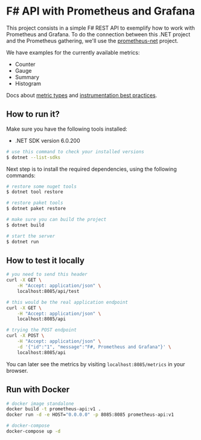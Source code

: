 # F# API with Prometheus and Grafana

This project consists in a simple F# REST API to exemplify how to work with Prometheus and Grafana. To do the connection between this .NET project and the Prometheus gathering, we'll use the [prometheus-net](https://github.com/prometheus-net/prometheus-net) project.

We have examples for the currently available metrics:

* Counter
* Gauge
* Summary 
* Histogram

Docs about [metric types](https://prometheus.io/docs/concepts/metric_types/) and [instrumentation best practices](https://prometheus.io/docs/practices/instrumentation/#counter-vs.-gauge-vs.-summary).

## How to run it?

Make sure you have the following tools installed:

* .NET SDK version 6.0.200

```bash
# use this command to check your installed versions
$ dotnet --list-sdks
```

Next step is to install the required dependencies, using the following commands:

```bash
# restore some nuget tools
$ dotnet tool restore

# restore paket tools
$ dotnet paket restore

# make sure you can build the project
$ dotnet build

# start the server
$ dotnet run
```

## How to test it locally

```bash
# you need to send this header
curl -X GET \
    -H "Accept: application/json" \
    localhost:8085/api/test

# this would be the real application endpoint
curl -X GET \
    -H "Accept: application/json" \
    localhost:8085/api

# trying the POST endpoint
curl -X POST \
    -H "Accept: application/json" \
    -d '{"id":"1", "message":"F#, Prometheus and Grafana"}' \
    localhost:8085/api
```

You can later see the metrics by visiting `localhost:8085/metrics` in your browser.

## Run with Docker

```bash
# docker image standalone
docker build -t prometheus-api:v1 .
docker run -d -e HOST="0.0.0.0" -p 8085:8085 prometheus-api:v1

# docker-compose
docker-compose up -d
```